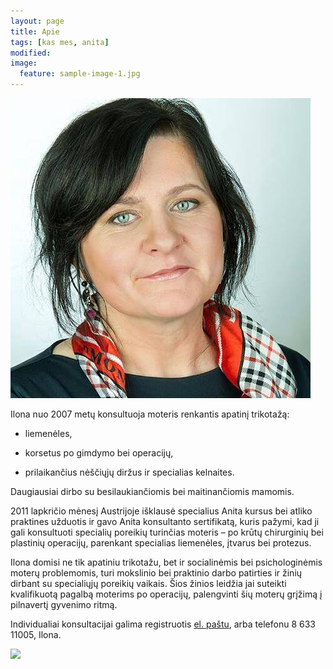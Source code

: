 ```yaml
---
layout: page
title: Apie
tags: [kas mes, anita]
modified: 
image:
  feature: sample-image-1.jpg
---
```


![](/images/ilona.jpg)
<!--img src="{{ site.url }}/images/ilona.jpg"-->

<p></p>
Ilona nuo 2007 metų konsultuoja moteris renkantis apatinį trikotažą:

  * liemenėles,

  * korsetus po gimdymo bei operacijų,

  * prilaikančius nėščiųjų diržus ir specialias kelnaites.

Daugiausiai dirbo su besilaukiančiomis bei maitinančiomis mamomis.

2011 lapkričio mėnesį Austrijoje išklausė specialius Anita kursus bei atliko praktines užduotis ir gavo Anita konsultanto sertifikatą, kuris pažymi, kad ji gali konsultuoti specialių poreikių turinčias moteris – po krūtų chirurginių bei plastinių operacijų, parenkant specialias liemenėles, įtvarus bei protezus.

Ilona domisi ne tik apatiniu trikotažu, bet ir socialinėmis bei psichologinėmis moterų problemomis, turi mokslinio bei praktinio darbo patirties ir žinių dirbant su specialiųjų poreikių vaikais. Šios žinios leidžia jai suteikti kvalifikuotą pagalbą moterims po operacijų, palengvinti šių moterų grįžimą į pilnavertį gyvenimo ritmą.

Individualiai konsultacijai galima registruotis [el. paštu](mailto:eitne@eitne.lt), arba telefonu 8 633 11005, Ilona.

<img src="{{ site.url }}/images/ilona-sertifikatas.png">

